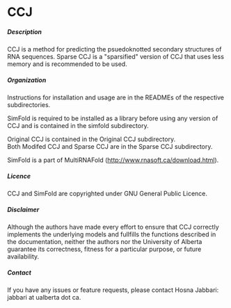 # CCJ

##### Description
CCJ is a method for predicting the psuedoknotted secondary structures of RNA sequences.
Sparse CCJ is a "sparsified" version of CCJ that uses less memory and is recommended to be used.
     
##### Organization
Instructions for installation and usage are in the READMEs of the respective subdirectories.

SimFold is required to be installed as a library before using any version of CCJ and is contained in the simfold subdirectory.

Original CCJ is contained in the Original CCJ subdirectory.      
Both Modifed CCJ and Sparse CCJ are in the Sparse CCJ subdirectory.     

SimFold is a part of MultiRNAFold (http://www.rnasoft.ca/download.html).     

##### Licence
CCJ and SimFold are copyrighted under GNU General Public Licence.

##### Disclaimer
Although the authors have made every effort to ensure that CCJ correctly implements the underlying models and fullfills the functions described in the documentation, neither the authors nor the University of Alberta guarantee its correctness, fitness for a particular purpose, or future availability.

##### Contact  
If you have any issues or feature requests, please contact Hosna Jabbari: jabbari at ualberta dot ca.
